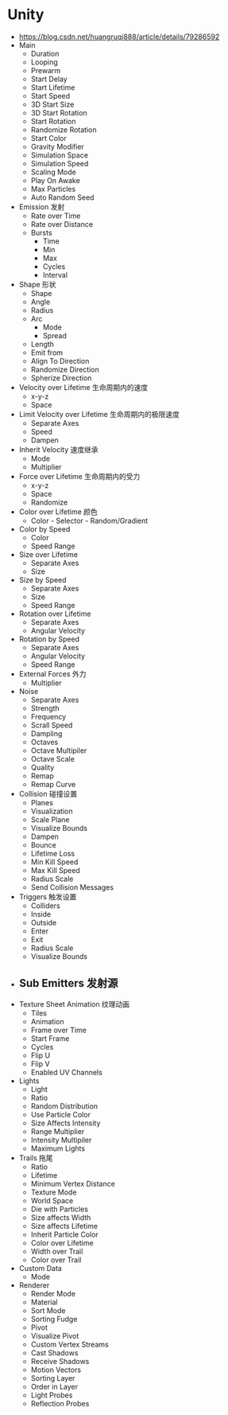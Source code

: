 # Unity
+ https://blog.csdn.net/huangruqi888/article/details/79286592
+ Main
    - Duration
    - Looping
    - Prewarm
    - Start Delay
    - Start Lifetime
    - Start Speed
    - 3D Start Size
    - 3D Start Rotation
    - Start Rotation
    - Randomize Rotation
    - Start Color
    - Gravity Modifier
    - Simulation Space
    - Simulation Speed
    - Scaling Mode
    - Play On Awake
    - Max Particles
    - Auto Random Seed
+ Emission  发射
    - Rate over Time
    - Rate over Distance
    - Bursts
        - Time
        - Min
        - Max
        - Cycles
        - Interval
+ Shape  形状
    - Shape
    - Angle
    - Radius
    - Arc
        - Mode
        - Spread
    - Length
    - Emit from
    - Align To Direction
    - Randomize Direction
    - Spherize Direction
+ Velocity over Lifetime  生命周期内的速度
    - x-y-z
    - Space
+ Limit Velocity over Lifetime  生命周期内的极限速度
    - Separate Axes
    - Speed
    - Dampen
+ Inherit Velocity  速度继承
    - Mode
    - Multiplier
+ Force over Lifetime  生命周期内的受力
    - x-y-z
    - Space
    - Randomize
+ Color over Lifetime  颜色
    - Color - Selector - Random/Gradient
+ Color by Speed
    - Color
    - Speed Range
+ Size over Lifetime
    - Separate Axes
    - Size
+ Size by Speed
    - Separate Axes
    - Size
    - Speed Range
+ Rotation over Lifetime
    - Separate Axes
    - Angular Velocity
+ Rotation by Speed
    - Separate Axes
    - Angular Velocity
    - Speed Range
+ External Forces  外力
    - Multiplier
+ Noise
    - Separate Axes
    - Strength
    - Frequency
    - Scrall Speed
    - Dampling
    - Octaves
    - Octave Multipiler
    - Octave Scale
    - Quality
    - Remap
    - Remap Curve
+ Collision  碰撞设置
    - Planes
    - Visualization
    - Scale Plane
    - Visualize Bounds
    - Dampen
    - Bounce
    - Lifetime Loss
    - Min Kill Speed
    - Max Kill Speed
    - Radius Scale
    - Send Collision Messages
+ Triggers  触发设置
    - Colliders
    - Inside
    - Outside
    - Enter
    - Exit
    - Radius Scale
    - Visualize Bounds
+ Sub Emitters  发射源
    - 
+ Texture Sheet Animation  纹理动画
    - Tiles
    - Animation
    - Frame over Time
    - Start Frame
    - Cycles
    - Flip U
    - Flip V
    - Enabled UV Channels
+ Lights
    - Light
    - Ratio
    - Random Distribution
    - Use Particle Color
    - Size Affects Intensity
    - Range Multiplier
    - Intensity Multipiler
    - Maximum Lights
+ Trails  拖尾
    - Ratio
    - Lifetime
    - Minimum Vertex Distance
    - Texture Mode
    - World Space
    - Die with Particles
    - Size affects Width
    - Size affects Lifetime
    - Inherit Particle Color
    - Color over Lifetime
    - Width over Trail
    - Color over Trail
+ Custom Data
    - Mode
+ Renderer
    - Render Mode
    - Material
    - Sort Mode
    - Sorting Fudge
    - Pivot 
    - Visualize Pivot
    - Custom Vertex Streams
    - Cast Shadows
    - Receive Shadows
    - Motion Vectors
    - Sorting Layer
    - Order in Layer
    - Light Probes
    - Reflection Probes